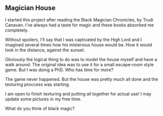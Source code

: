 ## Magician House
I started this project after reading the Black Magician Chronicles, by Trudi Canavan. I've always had a taste for magic and these books absorbed me completely.

Without spoilers, I'll say that I was captivated by the High Lord and I imagined several times how his misterious house would be. How it would look in the distance, against the sunset.

Obviously the logical thing to do was to model the house myself and have a walk around. The original idea was to use it for a small escape-room style game. But I was doing a PhD. Who has time for more?

The game never happened. But the house was pretty much all done and the texturing proccess was starting.

I am open to finish texturing and putting all together for actual use! I may update some pictures in my free time.

What do you think of black magic?
